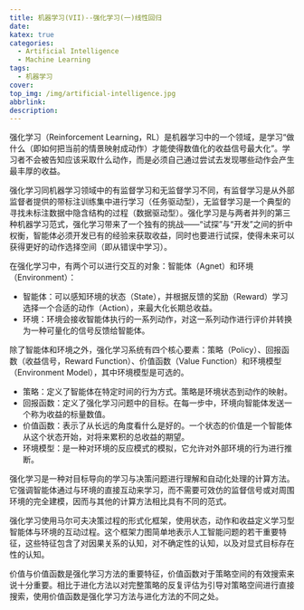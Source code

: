 ```yaml
---
title: 机器学习(VII)--强化学习(一)线性回归
date: 
katex: true
categories:
  - Artificial Intelligence
  - Machine Learning
tags:
  - 机器学习
cover: 
top_img: /img/artificial-intelligence.jpg
abbrlink: 
description: 
---
```




强化学习（Reinforcement Learning，RL）是机器学习中的一个领域，是学习“做什么（即如何把当前的情景映射成动作）才能使得数值化的收益信号最大化”。学习者不会被告知应该采取什么动作，而是必须自己通过尝试去发现哪些动作会产生最丰厚的收益。

强化学习同机器学习领域中的有监督学习和无监督学习不同，有监督学习是从外部监督者提供的带标注训练集中进行学习（任务驱动型），无监督学习是一个典型的寻找未标注数据中隐含结构的过程（数据驱动型）。强化学习是与两者并列的第三种机器学习范式，强化学习带来了一个独有的挑战——“试探”与“开发”之间的折中权衡，智能体必须开发已有的经验来获取收益，同时也要进行试探，使得未来可以获得更好的动作选择空间（即从错误中学习）。

在强化学习中，有两个可以进行交互的对象：智能体（Agnet）和环境（Environment）：

- 智能体：可以感知环境的状态（State），并根据反馈的奖励（Reward）学习选择一个合适的动作（Action），来最大化长期总收益。
- 环境：环境会接收智能体执行的一系列动作，对这一系列动作进行评价并转换为一种可量化的信号反馈给智能体。

除了智能体和环境之外，强化学习系统有四个核心要素：策略（Policy）、回报函数（收益信号，Reward Function）、价值函数（Value Function）和环境模型（Environment Model），其中环境模型是可选的。

- 策略：定义了智能体在特定时间的行为方式。策略是环境状态到动作的映射。
- 回报函数：定义了强化学习问题中的目标。在每一步中，环境向智能体发送一个称为收益的标量数值。
- 价值函数：表示了从长远的角度看什么是好的。一个状态的价值是一个智能体从这个状态开始，对将来累积的总收益的期望。
- 环境模型：是一种对环境的反应模式的模拟，它允许对外部环境的行为进行推断。

强化学习是一种对目标导向的学习与决策问题进行理解和自动化处理的计算方法。它强调智能体通过与环境的直接互动来学习，而不需要可效仿的监督信号或对周围环境的完全建模，因而与其他的计算方法相比具有不同的范式。

强化学习使用马尔可夫决策过程的形式化框架，使用状态，动作和收益定义学习型智能体与环境的互动过程。这个框架力图简单地表示人工智能问题的若干重要特征，这些特征包含了对因果关系的认知，对不确定性的认知，以及对显式目标存在性的认知。

价值与价值函数是强化学习方法的重要特征，价值函数对于策略空间的有效搜索来说十分重要。相比于进化方法以对完整策略的反复评估为引导对策略空间进行直接搜索，使用价值函数是强化学习方法与进化方法的不同之处。
